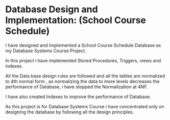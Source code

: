 # Database Design and Implementation: (School Course Schedule)

I have designed and Implemented a School Course Schedule Database as my Database Systems Course Project.

In this project i have implemented Stored Procedures, Triggers, views and indexes.

All the Data base design rules are followed and all the tables are normalized to 4th normal form , as normalizing the data to more levels decreases the performance of Database, i have stopped the Normalization at 4NF.

I have also created Indexes to improve the performance of Database. 

As this project is for Database Systems Course i have concentrated only on designing the database by following all the design principles.
